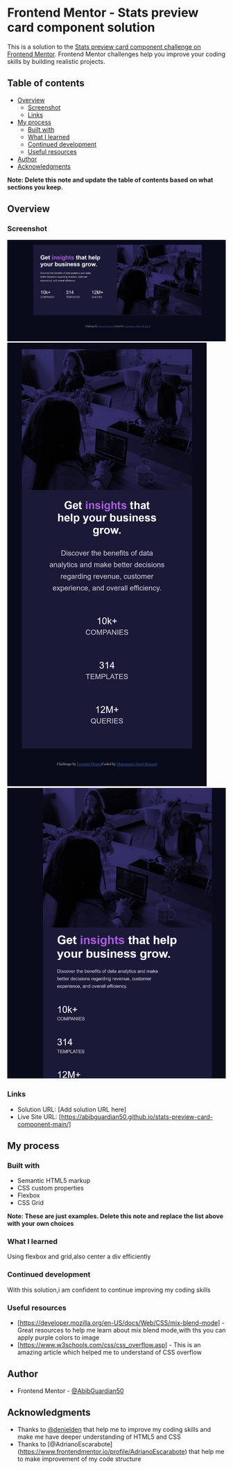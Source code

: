 # Frontend Mentor - Stats preview card component solution

This is a solution to the [Stats preview card component challenge on Frontend Mentor](https://www.frontendmentor.io/challenges/stats-preview-card-component-8JqbgoU62). Frontend Mentor challenges help you improve your coding skills by building realistic projects. 

## Table of contents

- [Overview](#overview)
  - [Screenshot](#screenshot)
  - [Links](#links)
- [My process](#my-process)
  - [Built with](#built-with)
  - [What I learned](#what-i-learned)
  - [Continued development](#continued-development)
  - [Useful resources](#useful-resources)
- [Author](#author)
- [Acknowledgments](#acknowledgments)

**Note: Delete this note and update the table of contents based on what sections you keep.**

## Overview



### Screenshot

![](./Desktop.png)
![](./Mobile.png)
![](./Tablet.png)

### Links

- Solution URL: [Add solution URL here]
- Live Site URL: [https://abibguardian50.github.io/stats-preview-card-component-main/]

## My process

### Built with

- Semantic HTML5 markup
- CSS custom properties
- Flexbox
- CSS Grid

**Note: These are just examples. Delete this note and replace the list above with your own choices**

### What I learned

Using flexbox and grid,also center a div efficiently

### Continued development

With this solution,i am confident to continue improving my coding skills

### Useful resources

- [https://developer.mozilla.org/en-US/docs/Web/CSS/mix-blend-mode] - Great resources to help me learn about mix blend mode,with ths you can apply purple colors to image
- [https://www.w3schools.com/css/css_overflow.asp] - This is an amazing article which helped me to understand of CSS overflow

## Author

- Frontend Mentor - [@AbibGuardian50](https://www.frontendmentor.io/profile/AbibGuardian50)

## Acknowledgments

- Thanks to [@denielden](https://www.frontendmentor.io/profile/denielden) that help me to improve my coding skills and make me have deeper understanding of HTML5 and CSS
- Thanks to [@AdrianoEscarabote] (https://www.frontendmentor.io/profile/AdrianoEscarabote) that help me to make improvement of my code structure
